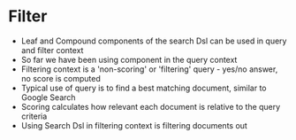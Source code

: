 # Filter #

* Leaf and Compound components of the search Dsl can be used in query and filter context
* So far we have been using component in the query context
* Filtering context is a 'non-scoring' or 'filtering' query - yes/no answer, no score is computed
* Typical use of query is to find a best matching document, similar to Google Search
* Scoring calculates how relevant each document is relative to the query criteria
* Using Search Dsl in filtering context is filtering documents out